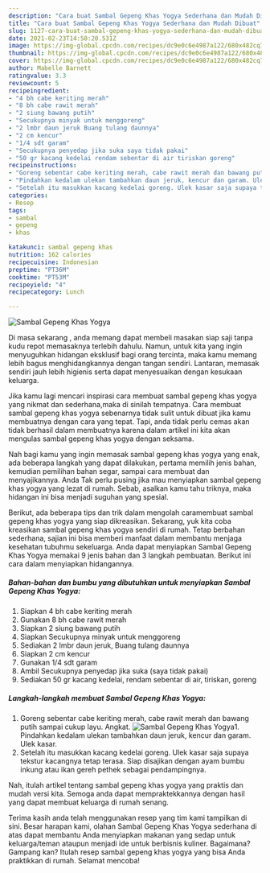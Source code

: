 ```yaml
---
description: "Cara buat Sambal Gepeng Khas Yogya Sederhana dan Mudah Dibuat"
title: "Cara buat Sambal Gepeng Khas Yogya Sederhana dan Mudah Dibuat"
slug: 1127-cara-buat-sambal-gepeng-khas-yogya-sederhana-dan-mudah-dibuat
date: 2021-02-23T14:50:20.531Z
image: https://img-global.cpcdn.com/recipes/dc9e0c6e4987a122/680x482cq70/sambal-gepeng-khas-yogya-foto-resep-utama.jpg
thumbnail: https://img-global.cpcdn.com/recipes/dc9e0c6e4987a122/680x482cq70/sambal-gepeng-khas-yogya-foto-resep-utama.jpg
cover: https://img-global.cpcdn.com/recipes/dc9e0c6e4987a122/680x482cq70/sambal-gepeng-khas-yogya-foto-resep-utama.jpg
author: Mabelle Barnett
ratingvalue: 3.3
reviewcount: 5
recipeingredient:
- "4 bh cabe keriting merah"
- "8 bh cabe rawit merah"
- "2 siung bawang putih"
- "Secukupnya minyak untuk menggoreng"
- "2 lmbr daun jeruk Buang tulang daunnya"
- "2 cm kencur"
- "1/4 sdt garam"
- "Secukupnya penyedap jika suka saya tidak pakai"
- "50 gr kacang kedelai rendam sebentar di air tiriskan goreng"
recipeinstructions:
- "Goreng sebentar cabe keriting merah, cabe rawit merah dan bawang putih sampai cukup layu. Angkat."
- "Pindahkan kedalam ulekan tambahkan daun jeruk, kencur dan garam. Ulek kasar."
- "Setelah itu masukkan kacang kedelai goreng. Ulek kasar saja supaya tekstur kacangnya tetap terasa. Siap disajikan dengan ayam bumbu inkung atau ikan gereh pethek sebagai pendampingnya."
categories:
- Resep
tags:
- sambal
- gepeng
- khas

katakunci: sambal gepeng khas 
nutrition: 162 calories
recipecuisine: Indonesian
preptime: "PT36M"
cooktime: "PT53M"
recipeyield: "4"
recipecategory: Lunch

---
```



![Sambal Gepeng Khas Yogya](https://img-global.cpcdn.com/recipes/dc9e0c6e4987a122/680x482cq70/sambal-gepeng-khas-yogya-foto-resep-utama.jpg)

Di masa  sekarang , anda memang dapat membeli masakan siap saji tanpa kudu repot memasaknya terlebih dahulu. Namun, untuk kita yang ingin menyuguhkan hidangan eksklusif bagi orang tercinta, maka kamu memang lebih bagus menghidangkannya dengan tangan sendiri. Lantaran, memasak sendiri jauh lebih higienis serta dapat menyesuaikan dengan kesukaan keluarga.

Jika kamu lagi mencari inspirasi cara membuat sambal gepeng khas yogya yang nikmat dan sederhana,maka di sinilah tempatnya. Cara membuat sambal gepeng khas yogya  sebenarnya tidak sulit untuk dibuat jika kamu membuatnya dengan cara yang tepat. Tapi, anda tidak perlu cemas akan tidak berhasil dalam membuatnya 
karena dalam artikel ini kita akan mengulas sambal gepeng khas yogya dengan seksama.  



Nah bagi kamu yang ingin memasak sambal gepeng khas yogya yang enak, ada beberapa langkah yang dapat dilakukan, pertama memilih jenis bahan, kemudian pemilihan bahan segar, sampai cara membuat dan menyajikannya. Anda Tak perlu pusing jika mau menyiapkan sambal gepeng khas yogya yang lezat di rumah. Sebab, asalkan kamu  tahu triknya, maka hidangan ini bisa menjadi suguhan yang spesial.

Berikut, ada beberapa tips dan trik dalam mengolah caramembuat sambal gepeng khas yogya yang siap dikreasikan. Sekarang, yuk kita coba kreasikan sambal gepeng khas yogya sendiri di rumah. Tetap berbahan sederhana, sajian ini bisa memberi manfaat dalam membantu menjaga kesehatan tubuhmu sekeluarga. Anda dapat menyiapkan Sambal Gepeng Khas Yogya memakai 9 jenis bahan dan 3 langkah pembuatan. Berikut ini cara dalam menyiapkan hidangannya.

<!--inarticleads1-->

##### Bahan-bahan dan bumbu yang dibutuhkan untuk menyiapkan Sambal Gepeng Khas Yogya:

1. Siapkan 4 bh cabe keriting merah
1. Gunakan 8 bh cabe rawit merah
1. Siapkan 2 siung bawang putih
1. Siapkan Secukupnya minyak untuk menggoreng
1. Sediakan 2 lmbr daun jeruk, Buang tulang daunnya
1. Siapkan 2 cm kencur
1. Gunakan 1/4 sdt garam
1. Ambil Secukupnya penyedap jika suka (saya tidak pakai)
1. Sediakan 50 gr kacang kedelai, rendam sebentar di air, tiriskan, goreng




<!--inarticleads2-->

##### Langkah-langkah membuat Sambal Gepeng Khas Yogya:

1. Goreng sebentar cabe keriting merah, cabe rawit merah dan bawang putih sampai cukup layu. Angkat.
<img src="https://img-global.cpcdn.com/steps/e741cd881322ddf0/160x128cq70/sambal-gepeng-khas-yogya-langkah-memasak-1-foto.jpg" alt="Sambal Gepeng Khas Yogya">1. Pindahkan kedalam ulekan tambahkan daun jeruk, kencur dan garam. Ulek kasar.
1. Setelah itu masukkan kacang kedelai goreng. Ulek kasar saja supaya tekstur kacangnya tetap terasa. Siap disajikan dengan ayam bumbu inkung atau ikan gereh pethek sebagai pendampingnya.




Nah, itulah artikel tentang  sambal gepeng khas yogya  yang praktis dan mudah versi kita. Semoga anda dapat mempraktekkannya dengan hasil yang dapat membuat keluarga di rumah senang. 

Terima kasih anda telah menggunakan resep yang tim kami tampilkan di sini. Besar harapan kami, olahan  Sambal Gepeng Khas Yogya sederhana di atas dapat membantu Anda menyiapkan makanan yang sedap untuk keluarga/teman ataupun menjadi ide untuk berbisnis kuliner. Bagaimana? Gampang kan? Itulah resep sambal gepeng khas yogya yang bisa Anda praktikkan di rumah. Selamat mencoba!

